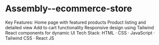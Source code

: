 # Assembly--ecommerce-store
Key Features:  Home page with featured products  Product listing and detailed view  Add to cart functionality  Responsive design using Tailwind  React components for dynamic UI  Tech Stack: HTML · CSS · JavaScript · Tailwind CSS · React JS
